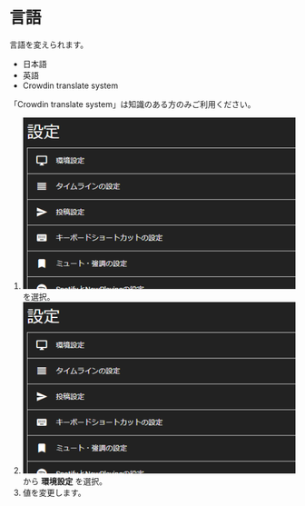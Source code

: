 # 言語

言語を変えられます。
* 日本語
* 英語
* Crowdin translate system

「Crowdin translate system」は知識のある方のみご利用ください。

1. ![settings1](/media/settings1.png)を選択。
1. ![settings2](/media/settings2.png)  
から __環境設定__ を選択。
1. 値を変更します。
